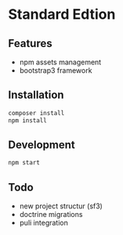 Standard Edtion
===============

Features
--------

* npm assets management
* bootstrap3 framework

Installation
------------

```bash
composer install
npm install
```

Development
-----------

```bash
npm start
```

Todo
----

* new project structur (sf3)
* doctrine migrations
* puli integration